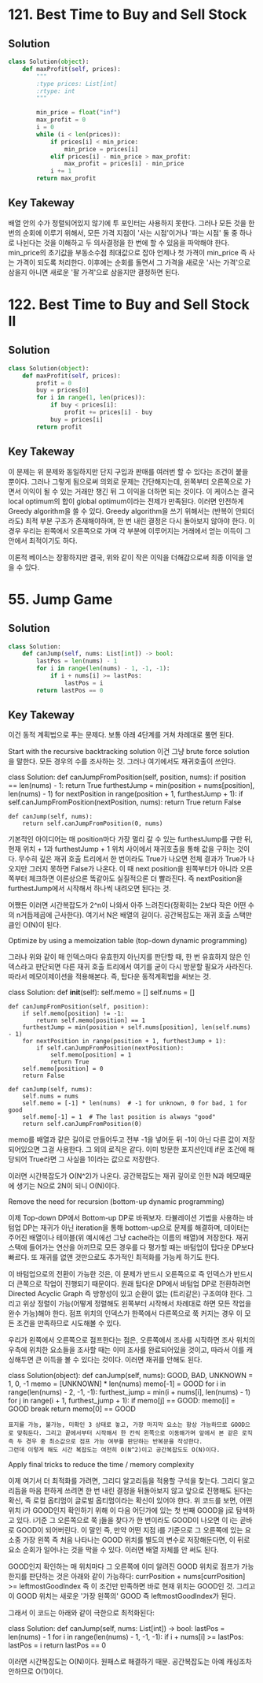 
# 121. Best Time to Buy and Sell Stock

## Solution
```python
class Solution(object):
    def maxProfit(self, prices):
        """
        :type prices: List[int]
        :rtype: int
        """

        min_price = float("inf")
        max_profit = 0
        i = 0
        while (i < len(prices)):
            if prices[i] < min_price:
                min_price = prices[i]
            elif prices[i] - min_price > max_profit:
                max_profit = prices[i] - min_price
            i += 1
        return max_profit
```

## Key Takeway
배열 안의 수가 정렬되어있지 않기에 투 포인터는 사용하지 못한다. 그러나 모든 것을 한 번의 순회에 이루기 위해서,
모든 가격 지점이 '사는 시점'이거나 '파는 시점' 둘 중 하나로 나뉜다는 것을 이해하고 두 의사결정을 한 번에 할 수 있음을 파악해야 한다.
min_price의 초기값을 부동소수점 최대값으로 잡아 언제나 첫 가격이 min_price 즉 사는 가격이 되도록 처리한다.
이후에는 순회를 돌면서 그 가격을 새로운 '사는 가격'으로 삼을지 아니면 새로운 '팔 가격'으로 삼을지만 결정하면 된다.



# 122. Best Time to Buy and Sell Stock II

## Solution
```python
class Solution(object):
    def maxProfit(self, prices):
        profit = 0
        buy = prices[0]
        for i in range(1, len(prices)):
            if buy < prices[i]:
                profit += prices[i] - buy
            buy = prices[i]
        return profit
```

## Key Takeway
이 문제는 위 문제와 동일하지만 단지 구입과 판매를 여러번 할 수 있다는 조건이 붙을 뿐이다. 그러나 그렇게 됨으로써
의외로 문제는 간단해지는데, 왼쪽부터 오른쪽으로 가면서 이익이 될 수 있는 거래만 챙긴 뒤 그 이익을 더하면 되는 것이다.
이 케이스는 결국 local optimum의 합이 global optimum이라는 전제가 만족된다. 이러면 안전하게 Greedy algorithm을 쓸 수 있다.
Greedy algorithm을 쓰기 위해서는 (반복이 안되더라도) 최적 부분 구조가 존재해야하며, 한 번 내린 결정은 다시 돌아보지 않아야 한다.
이 경우 우리는 왼쪽에서 오른쪽으로 가며 각 부분에 이루어지는 거래에서 얻는 이득이 그 안에서 최적이기도 하다. 

이론적 베이스는 장황하지만 결국, 위와 같이 작은 이익을 더해감으로써 최종 이익을 얻을 수 있다.



# 55. Jump Game

## Solution
```python
class Solution:
    def canJump(self, nums: List[int]) -> bool:
        lastPos = len(nums) - 1
        for i in range(len(nums) - 1, -1, -1):
            if i + nums[i] >= lastPos:
                lastPos = i
        return lastPos == 0

```

## Key Takeway

이건 동적 계획법으로 푸는 문제다. 
보통 아래 4단계를 거쳐 차례대로 풀면 된다.

Start with the recursive backtracking solution
이건 그냥 brute force solution을 말한다.
모든 경우의 수를 조사하는 것. 그러나 여기에서도 재귀호출이 쓰인다.

class Solution:
    def canJumpFromPosition(self, position, nums):
        if position == len(nums) - 1:
            return True
        furthestJump = min(position + nums[position], len(nums) - 1)
        for nextPosition in range(position + 1, furthestJump + 1):
            if self.canJumpFromPosition(nextPosition, nums):
                return True
        return False

    def canJump(self, nums):
        return self.canJumpFromPosition(0, nums)

기본적인 아이디어는 매 position마다 가장 멀리 갈 수 있는 furthestJump를 구한 뒤, 현재 위치 + 1과 furthestJump + 1 위치 사이에서 재귀호출을 통해 값을 구하는 것이다. 무수히 깊은 재귀 호출 트리에서 한 번이라도 True가 나오면 전체 결과가 True가 나오지만 그러지 못하면 False가 나온다.
이 때 next position을 왼쪽부터가 아니라 오른쪽부터 체크하면 이론상으론 똑같아도 실질적으론 더 빨라진다. 즉 nextPosition을 furthestJump에서 시작해서 하나씩 내려오면 된다는 것.

어쨌든 이러면 시간복잡도가 2^n이 나와서 아주 느려진다(정확히는 2보다 작은 어떤 수의 n거듭제곱에 근사한다). 여기서 N은 배열의 길이다. 공간복잡도는 재귀 호출 스택만큼인 O(N)이 된다.

Optimize by using a memoization table (top-down dynamic programming)

그러나 위와 같이 매 인덱스마다 유효한지 아닌지를 판단할 때, 한 번 유효하지 않은 인덱스라고 판단되면 다른 재귀 호출 트리에서 여기를 굳이 다시 방문할 필요가 사라진다. 따라서 메모이제이션을 적용해본다. 즉, 탑다운 동적계획법을 써보는 것.

class Solution:
    def __init__(self):
        self.memo = []
        self.nums = []

    def canJumpFromPosition(self, position):
        if self.memo[position] != -1:
            return self.memo[position] == 1
        furthestJump = min(position + self.nums[position], len(self.nums) - 1)
        for nextPosition in range(position + 1, furthestJump + 1):
            if self.canJumpFromPosition(nextPosition):
                self.memo[position] = 1
                return True
        self.memo[position] = 0
        return False

    def canJump(self, nums):
        self.nums = nums
        self.memo = [-1] * len(nums)  # -1 for unknown, 0 for bad, 1 for good
        self.memo[-1] = 1  # The last position is always "good"
        return self.canJumpFromPosition(0)

memo를 배열과 같은 길이로 만들어두고 전부 -1을 넣어둔 뒤 -1이 아닌 다른 값이 저장되어있으면 그걸 사용한다.
그 외의 로직은 같다. 이미 방문한 포지션인데 if문 조건에 해당되어 True라면 그 사실을 1이라는 값으로 저장한다.

이러면 시간복잡도가 O(N^2)가 나온다. 공간복잡도는 재귀 깊이로 인한 N과 메모때문에 생기는 N으로 2N이 되니 O(N)이다.


Remove the need for recursion (bottom-up dynamic programming)

이제 Top-down DP에서 Bottom-up DP로 바꿔보자. 타뷸레이션 기법을 사용하는 바텀업 DP는 재귀가 아닌 iteration을 통해 bottom-up으로 문제를 해결하며, 데이터는 주어진 배열이나 테이블(위 예시에선 그냥 cache라는 이름의 배열)에 저장한다. 재귀 스택에 들어가는 연산을 아끼므로 모든 경우를 다 평가할 때는 바텀업이 탑다운 DP보다 빠르다. 또 재귀를 없앤 것만으로도 추가적인 최적화를 가능케 하기도 한다.

이 바텀업으로의 전환이 가능한 것은, 이 문제가 반드시 오른쪽으로 즉 인덱스가 반드시 더 큰쪽으로 작업이 진행되기 때문이다. 원래 탑다운 DP에서 바텀업 DP로 전환하려면 Directed Acyclic Graph 즉 방향성이 있고 순환이 없는 (트리같은) 구조여야 한다. 그리고 위상 정렬이 가능(어떻게 정렬해도 왼쪽부터 시작해서 차례대로 하면 모든 작업을 완수 가능)해야 한다. 점프 위치의 인덱스가 한쪽에서 다른쪽으로 쭉 커지는 경우 이 모든 조건을 만족하므로 시도해볼 수 있다. 

우리가 왼쪽에서 오른쪽으로 점프한다는 점은, 오른쪽에서 조사를 시작하면 조사 위치의 우측에 위치한 요소들을 조사할 때는 이미 조사를 완료되어있을 것이고, 따라서 이를 캐싱해두면 큰 이득을 볼 수 있다는 것이다. 이러면 재귀를 안해도 된다. 

class Solution(object):
    def canJump(self, nums):
        GOOD, BAD, UNKNOWN = 1, 0, -1
        memo = [UNKNOWN] * len(nums)
        memo[-1] = GOOD
        for i in range(len(nums) - 2, -1, -1):
            furthest_jump = min(i + nums[i], len(nums) - 1)
            for j in range(i + 1, furthest_jump + 1):
                if memo[j] == GOOD:
                    memo[i] = GOOD
                    break
        return memo[0] == GOOD
			
	표지를 가능, 불가능, 미확인 3 상태로 놓고, 가장 마지막 요소는 항상 가능하므로 GOOD으로 맞춰둔다. 그리고 끝에서부터 시작해서 한 칸씩 왼쪽으로 이동해가며 앞에서 본 같은 로직 즉 두 경우 중 최소값으로 점프 가능 여부를 판단하는 반복문을 작성한다. 
	그런데 이렇게 해도 시간 복잡도는 여전히 O(N^2)이고 공간복잡도도 O(N)이다. 


Apply final tricks to reduce the time / memory complexity

이제 여기서 더 최적화를 가려면, 그리디 알고리듬을 적용할 구석을 찾는다. 그리디 알고리듬을 마음 편하게 쓰려면 한 번 내린 결정을 뒤돌아보지 않고 앞으로 진행해도 된다는 확신, 즉 로컬 옵티멈이 글로벌 옵티멈이라는 확신이 있어야 한다. 위 코드를 보면, 어떤 위치 i가 GOOD인지 확인하기 위해 이 다음 어딘가에 있는 첫 번째 GOOD을 j로 탐색하고 있다. i기준 그 오른쪽으로 쭉 j들을 찾다가 한 번이라도 GOOD이 나오면 이 i는 곧바로 GOOD이 되어버린다. 이 말인 즉, 만약 어떤 지점 i를 기준으로 그 오른쪽에 있는 요소중 가장 왼쪽 즉 처음 나타나는 GOOD 위치를 별도의 변수로 저장해둔다면, 이 뒤로 요소 순회가 일어나는 것을 막을 수 있다. 이러면 배열 자체를 안 써도 된다. 

GOOD인지 확인하는 매 위치마다 그 오른쪽에 이미 알려진 GOOD 위치로 점프가 가능한지를 판단하는 것은 아래와 같이 가능하다:
currPosition + nums[currPosition] >= leftmostGoodIndex
즉 이 조건만 만족하면 바로 현재 위치는 GOOD인 것. 그리고 이 GOOD 위치는 새로운 '가장 왼쪽의' GOOD 즉 leftmostGoodIndex가 된다. 

그래서 이 코드는 아래와 같이 극한으로 최적화된다:

class Solution:
    def canJump(self, nums: List[int]) -> bool:
        lastPos = len(nums) - 1
        for i in range(len(nums) - 1, -1, -1):
            if i + nums[i] >= lastPos:
                lastPos = i
        return lastPos == 0
				
이러면 시간복잡도는 O(N)이다. 원패스로 해결하기 때문. 공간복잡도는 아예 캐싱조차 안하므로 O(1)이다. 
